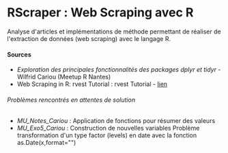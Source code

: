 # RScraper : Web Scraping avec R
Analyse d'articles et implémentations de méthode permettant de réaliser de l'extraction de données (web scraping) avec le langage R.
#### Sources
  - *Exploration des principales fonctionnalités des packages dplyr et tidyr* - Wilfrid Cariou (Meetup R Nantes)
  - Web Scraping in R: rvest Tutorial : rvest Tutorial - [lien](https://www.datacamp.com/community/tutorials/r-web-scraping-rvest)


###### Problèmes rencontrés en attentes de solution
  - *MU_Notes_Cariou* : Application de fonctions pour résumer des valeurs
  - *MU_Exo5_Cariou* : Construction de nouvelles variables Problème transformation d'un type factor (levels) en date avec la fonction as.Date(x,format="")

